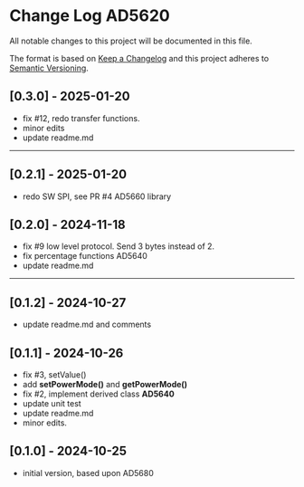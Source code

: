 # Change Log AD5620

All notable changes to this project will be documented in this file.

The format is based on [Keep a Changelog](http://keepachangelog.com/)
and this project adheres to [Semantic Versioning](http://semver.org/).


## [0.3.0] - 2025-01-20
- fix #12, redo transfer functions.
- minor edits
- update readme.md

----

## [0.2.1] - 2025-01-20
- redo SW SPI, see PR #4 AD5660 library

## [0.2.0] - 2024-11-18
- fix #9 low level protocol. Send 3 bytes instead of 2.
- fix percentage functions AD5640
- update readme.md

----

## [0.1.2] - 2024-10-27
- update readme.md and comments

## [0.1.1] - 2024-10-26
- fix #3, setValue()
- add **setPowerMode()** and **getPowerMode()**
- fix #2, implement derived class **AD5640**
- update unit test
- update readme.md
- minor edits.


## [0.1.0] - 2024-10-25
- initial version, based upon AD5680

